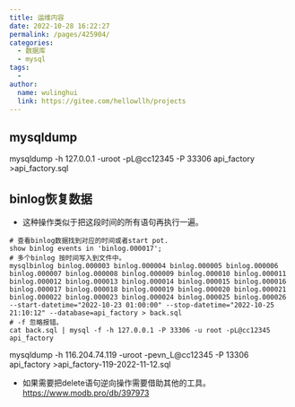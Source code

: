 ```yaml
---
title: 运维内容
date: 2022-10-28 16:22:27
permalink: /pages/425904/
categories:
  - 数据库
  - mysql
tags:
  - 
author: 
  name: wulinghui
  link: https://gitee.com/hellowllh/projects
---
```

## mysqldump
mysqldump -h 127.0.0.1 -uroot -pL@cc12345 -P 33306 api_factory >api_factory.sql
## binlog恢复数据
- 这种操作类似于把这段时间的所有语句再执行一遍。
```
# 查看binlog数据找到对应的时间或者start pot.
show binlog events in 'binlog.000017';
# 多个binlog 按时间写入到文件中。
mysqlbinlog binlog.000003 binlog.000004 binlog.000005 binlog.000006 binlog.000007 binlog.000008 binlog.000009 binlog.000010 binlog.000011 binlog.000012 binlog.000013 binlog.000014 binlog.000015 binlog.000016 binlog.000017 binlog.000018 binlog.000019 binlog.000020 binlog.000021 binlog.000022 binlog.000023 binlog.000024 binlog.000025 binlog.000026 --start-datetime="2022-10-23 01:00:00" --stop-datetime="2022-10-25 21:10:12" --database=api_factory > back.sql
# -f 忽略报错。
cat back.sql | mysql -f -h 127.0.0.1 -P 33306 -u root -pL@cc12345 api_factory
```
mysqldump -h 116.204.74.119 -uroot -pevn_L@cc12345 -P 13306 api_factory >api_factory-119-2022-11-12.sql

- 如果需要把delete语句逆向操作需要借助其他的工具。 https://www.modb.pro/db/397973
